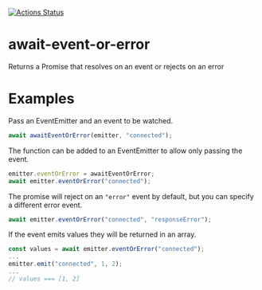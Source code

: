 [![Actions Status](https://github.com/UziTech/await-event-or-error/workflows/CI/badge.svg)](https://github.com/UziTech/await-event-or-error/actions)


# await-event-or-error
Returns a Promise that resolves on an event or rejects on an error

# Examples

Pass an EventEmitter and an event to be watched.

```js
await awaitEventOrError(emitter, "connected");
```

The function can be added to an EventEmitter to allow only passing the event.

```js
emitter.eventOrError = awaitEventOrError;
await emitter.eventOrError("connected");
```

The promise will reject on an `"error"` event by default, but you can specify a different error event.

```js
await emitter.eventOrError("connected", "responseError");
```

If the event emits values they will be returned in an array.

```js
const values = await emitter.eventOrError("connected");
...
emitter.emit("connected", 1, 2);
...
// values === [1, 2]
```
